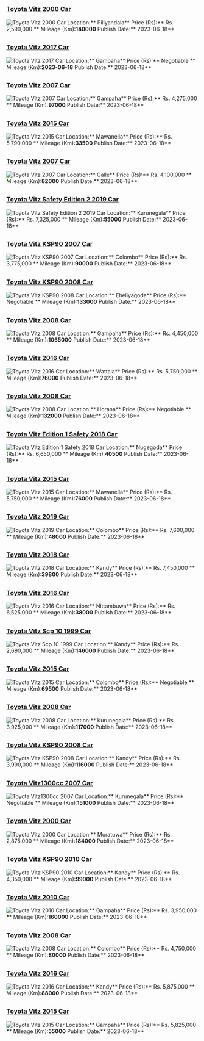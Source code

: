 
##        
### [Toyota Vitz 2000 Car](https://riyasewana.com/buy/toyota-vitz-sale-piliyandala-6506373)
![Toyota Vitz 2000 Car](//riyasewana.com/thumb/thumbtoyota-vitz-2000-189371812511.jpg)
Location:** Piliyandala**
Price (Rs):** Rs. 2,590,000 **
Mileage (Km):**140000**
Publish Date:** 2023-06-18**

##        
### [Toyota Vitz 2017 Car](https://riyasewana.com/buy/toyota-vitz-sale-gampaha-6506321)
![Toyota Vitz 2017 Car](//riyasewana.com/thumb/thumbtoyota-vitz-18931304691.jpg)
Location:** Gampaha**
Price (Rs):** Negotiable **
Mileage (Km):**2023-06-18**
Publish Date:** 2023-06-18**

##        
### [Toyota Vitz 2007 Car](https://riyasewana.com/buy/toyota-vitz-sale-gampaha-6506298)
![Toyota Vitz 2007 Car](//riyasewana.com/thumb/thumbtoyota-vitz-2007-189291212251.jpg)
Location:** Gampaha**
Price (Rs):** Rs. 4,275,000 **
Mileage (Km):**97000**
Publish Date:** 2023-06-18**

##        
### [Toyota Vitz 2015 Car](https://riyasewana.com/buy/toyota-vitz-sale-mawanella-6506096)
![Toyota Vitz 2015 Car](//riyasewana.com/thumb/thumbtoyota-vitz-2015-189034512261.jpg)
Location:** Mawanella**
Price (Rs):** Rs. 5,790,000 **
Mileage (Km):**33500**
Publish Date:** 2023-06-18**

##        
### [Toyota Vitz 2007 Car](https://riyasewana.com/buy/toyota-vitz-sale-galle-6506008)
![Toyota Vitz 2007 Car](//riyasewana.com/thumb/thumbtoyota-vits-2007-188521312551.jpg)
Location:** Galle**
Price (Rs):** Rs. 4,100,000 **
Mileage (Km):**82000**
Publish Date:** 2023-06-18**

##        
### [Toyota Vitz Safety Edition 2 2019 Car](https://riyasewana.com/buy/toyota-vitz-safety-sale-kurunegala-6505999)
![Toyota Vitz Safety Edition 2 2019 Car](//riyasewana.com/thumb/thumbtoyota-vitz-safety-2019-188513212361.jpg)
Location:** Kurunegala**
Price (Rs):** Rs. 7,325,000 **
Mileage (Km):**55000**
Publish Date:** 2023-06-18**

##        
### [Toyota Vitz KSP90 2007 Car](https://riyasewana.com/buy/toyota-vitz-ksp90-sale-colombo-6505870)
![Toyota Vitz KSP90 2007 Car](//riyasewana.com/thumb/thumbtoyota-vitz-ksp90-2007-188365912411.jpg)
Location:** Colombo**
Price (Rs):** Rs. 3,775,000 **
Mileage (Km):**90000**
Publish Date:** 2023-06-18**

##        
### [Toyota Vitz KSP90 2008 Car](https://riyasewana.com/buy/toyota-vitz-ksp90-sale-eheliyagoda-6505738)
![Toyota Vitz KSP90 2008 Car](//riyasewana.com/thumb/thumbtoyota-vitz-ksp90-2008-188205712631.jpg)
Location:** Eheliyagoda**
Price (Rs):** Negotiable **
Mileage (Km):**133000**
Publish Date:** 2023-06-18**

##        
### [Toyota Vitz 2008 Car](https://riyasewana.com/buy/toyota-vitz-sale-gampaha-6505692)
![Toyota Vitz 2008 Car](//riyasewana.com/thumb/thumbtoyota-vitz-2008-188143912031.jpg)
Location:** Gampaha**
Price (Rs):** Rs. 4,450,000 **
Mileage (Km):**1065000**
Publish Date:** 2023-06-18**

##        
### [Toyota Vitz 2016 Car](https://riyasewana.com/buy/toyota-vitz-sale-wattala-6505606)
![Toyota Vitz 2016 Car](//riyasewana.com/thumb/thumbtoyota-vitz-2016-188012912011.jpg)
Location:** Wattala**
Price (Rs):** Rs. 5,750,000 **
Mileage (Km):**76000**
Publish Date:** 2023-06-18**

##        
### [Toyota Vitz 2008 Car](https://riyasewana.com/buy/toyota-vitz-sale-horana-6505590)
![Toyota Vitz 2008 Car](//riyasewana.com/thumb/thumbtoyota-vitz-188173017211.jpg)
Location:** Horana**
Price (Rs):** Negotiable **
Mileage (Km):**132000**
Publish Date:** 2023-06-18**

##        
### [Toyota Vitz Edition 1 Safety 2018 Car](https://riyasewana.com/buy/toyota-vitz-edition-sale-nugegoda-6505497)
![Toyota Vitz Edition 1 Safety 2018 Car](//riyasewana.com/thumb/thumbtoyota-vitz-edition-2018-187470412561.jpg)
Location:** Nugegoda**
Price (Rs):** Rs. 6,650,000 **
Mileage (Km):**40500**
Publish Date:** 2023-06-18**

##        
### [Toyota Vitz 2015 Car](https://riyasewana.com/buy/toyota-vitz-sale-mawanella-6505473)
![Toyota Vitz 2015 Car](//riyasewana.com/thumb/thumbtoyota-vitz-187422722241.jpg)
Location:** Mawanella**
Price (Rs):** Rs. 5,750,000 **
Mileage (Km):**76000**
Publish Date:** 2023-06-18**

##        
### [Toyota Vitz 2019 Car](https://riyasewana.com/buy/toyota-vitz-sale-colombo-6505457)
![Toyota Vitz 2019 Car](//riyasewana.com/thumb/thumbtoyota-vitz-2019-187402512502.jpg)
Location:** Colombo**
Price (Rs):** Rs. 7,600,000 **
Mileage (Km):**48000**
Publish Date:** 2023-06-18**

##        
### [Toyota Vitz 2018 Car](https://riyasewana.com/buy/toyota-vitz-sale-kandy-6505443)
![Toyota Vitz 2018 Car](//riyasewana.com/thumb/thumbtoyota-vitz-2018-187384212241.jpg)
Location:** Kandy**
Price (Rs):** Rs. 7,450,000 **
Mileage (Km):**39800**
Publish Date:** 2023-06-18**

##        
### [Toyota Vitz 2016 Car](https://riyasewana.com/buy/toyota-vitz-sale-nittambuwa-6505417)
![Toyota Vitz 2016 Car](//riyasewana.com/thumb/thumbtoyota-vitz-led-1873528441.jpg)
Location:** Nittambuwa**
Price (Rs):** Rs. 6,525,000 **
Mileage (Km):**38000**
Publish Date:** 2023-06-18**

##        
### [Toyota Vitz Scp 10 1999 Car](https://riyasewana.com/buy/toyota-vitz-scp-sale-kandy-6505411)
![Toyota Vitz Scp 10 1999 Car](//riyasewana.com/thumb/thumbtoyota-vitz-scp-1999-187345912701.jpg)
Location:** Kandy**
Price (Rs):** Rs. 2,690,000 **
Mileage (Km):**146000**
Publish Date:** 2023-06-18**

##        
### [Toyota Vitz 2015 Car](https://riyasewana.com/buy/toyota-vitz-sale-colombo-6505336)
![Toyota Vitz 2015 Car](//riyasewana.com/thumb/thumbtoyota-vitz-18725504831.jpg)
Location:** Colombo**
Price (Rs):** Negotiable **
Mileage (Km):**69500**
Publish Date:** 2023-06-18**

##        
### [Toyota Vitz 2008 Car](https://riyasewana.com/buy/toyota-vitz-sale-kurunegala-6505321)
![Toyota Vitz 2008 Car](//riyasewana.com/thumb/thumbtoyota-vitz-18724264161.jpg)
Location:** Kurunegala**
Price (Rs):** Rs. 3,925,000 **
Mileage (Km):**117000**
Publish Date:** 2023-06-18**

##        
### [Toyota Vitz KSP90 2008 Car](https://riyasewana.com/buy/toyota-vitz-ksp90-sale-kandy-6505318)
![Toyota Vitz KSP90 2008 Car](//riyasewana.com/thumb/thumbtoyota-vitz-ksp90-2008-187235712691.jpg)
Location:** Kandy**
Price (Rs):** Rs. 3,990,000 **
Mileage (Km):**116000**
Publish Date:** 2023-06-18**

##        
### [Toyota Vitz1300cc 2007 Car](https://riyasewana.com/buy/toyota-vitz1300cc-sale-kurunegala-6505295)
![Toyota Vitz1300cc 2007 Car](//riyasewana.com/thumb/thumbtoyota-vitz1300cc-187461110321.jpg)
Location:** Kurunegala**
Price (Rs):** Negotiable **
Mileage (Km):**151000**
Publish Date:** 2023-06-18**

##        
### [Toyota Vitz 2000 Car](https://riyasewana.com/buy/toyota-vitz-sale-moratuwa-6505268)
![Toyota Vitz 2000 Car](//riyasewana.com/thumb/thumbtoyota-vitz-1871647921.jpg)
Location:** Moratuwa**
Price (Rs):** Rs. 2,875,000 **
Mileage (Km):**184000**
Publish Date:** 2023-06-18**

##        
### [Toyota Vitz KSP90 2010 Car](https://riyasewana.com/buy/toyota-vitz-ksp90-sale-kandy-6505243)
![Toyota Vitz KSP90 2010 Car](//riyasewana.com/thumb/thumbtoyota-vitz-ksp90-2010-187113712511.jpg)
Location:** Kandy**
Price (Rs):** Rs. 4,350,000 **
Mileage (Km):**99000**
Publish Date:** 2023-06-18**

##        
### [Toyota Vitz 2010 Car](https://riyasewana.com/buy/toyota-vitz-sale-gampaha-6505110)
![Toyota Vitz 2010 Car](//riyasewana.com/thumb/thumbtoyota-bitz-2010-186484812021.jpg)
Location:** Gampaha**
Price (Rs):** Rs. 3,950,000 **
Mileage (Km):**160000**
Publish Date:** 2023-06-18**

##        
### [Toyota Vitz 2008 Car](https://riyasewana.com/buy/toyota-vitz-sale-colombo-6504979)
![Toyota Vitz 2008 Car](//riyasewana.com/thumb/thumbtoyota-vitz-18639466291.jpg)
Location:** Colombo**
Price (Rs):** Rs. 4,750,000 **
Mileage (Km):**80000**
Publish Date:** 2023-06-18**

##        
### [Toyota Vitz 2016 Car](https://riyasewana.com/buy/toyota-vitz-sale-kandy-6504946)
![Toyota Vitz 2016 Car](//riyasewana.com/thumb/thumbtoyota-vitz-2016-185145112651.jpg)
Location:** Kandy**
Price (Rs):** Rs. 5,875,000 **
Mileage (Km):**88000**
Publish Date:** 2023-06-18**

##        
### [Toyota Vitz 2015 Car](https://riyasewana.com/buy/toyota-vitz-sale-gampaha-6504891)
![Toyota Vitz 2015 Car](//riyasewana.com/thumb/thumbtoyota-vitz-2015-181011612281.jpg)
Location:** Gampaha**
Price (Rs):** Rs. 5,825,000 **
Mileage (Km):**55000**
Publish Date:** 2023-06-18**
